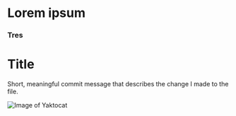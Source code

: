 # Lorem ipsum
### Tres
<h1>Title</h1>

Short, meaningful commit message that describes the change I made to the file.


![Image of Yaktocat](https://octodex.github.com/images/yaktocat.png)

